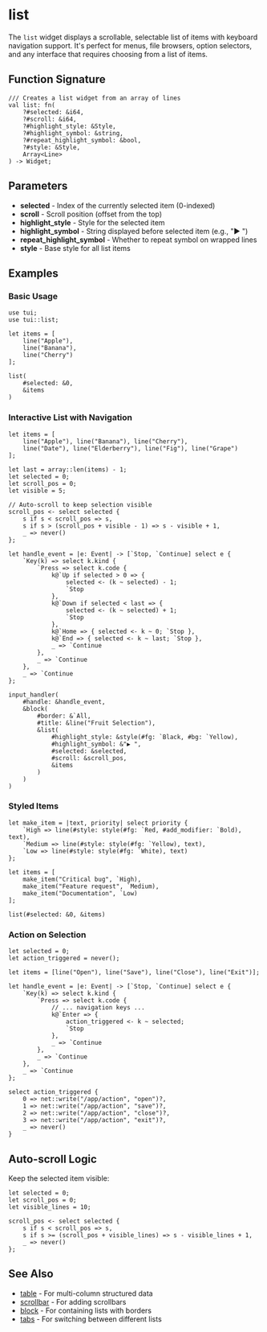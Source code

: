 # list

The `list` widget displays a scrollable, selectable list of items with keyboard navigation support. It's perfect for menus, file browsers, option selectors, and any interface that requires choosing from a list of items.

## Function Signature

```
/// Creates a list widget from an array of lines
val list: fn(
    ?#selected: &i64,
    ?#scroll: &i64,
    ?#highlight_style: &Style,
    ?#highlight_symbol: &string,
    ?#repeat_highlight_symbol: &bool,
    ?#style: &Style,
    Array<Line>
) -> Widget;
```

## Parameters

- **selected** - Index of the currently selected item (0-indexed)
- **scroll** - Scroll position (offset from the top)
- **highlight_style** - Style for the selected item
- **highlight_symbol** - String displayed before selected item (e.g., "▶ ")
- **repeat_highlight_symbol** - Whether to repeat symbol on wrapped lines
- **style** - Base style for all list items

## Examples

### Basic Usage

```graphix
use tui;
use tui::list;

let items = [
    line("Apple"),
    line("Banana"),
    line("Cherry")
];

list(
    #selected: &0,
    &items
)
```

### Interactive List with Navigation

```graphix
let items = [
    line("Apple"), line("Banana"), line("Cherry"),
    line("Date"), line("Elderberry"), line("Fig"), line("Grape")
];

let last = array::len(items) - 1;
let selected = 0;
let scroll_pos = 0;
let visible = 5;

// Auto-scroll to keep selection visible
scroll_pos <- select selected {
    s if s < scroll_pos => s,
    s if s > (scroll_pos + visible - 1) => s - visible + 1,
    _ => never()
};

let handle_event = |e: Event| -> [`Stop, `Continue] select e {
    `Key(k) => select k.kind {
        `Press => select k.code {
            k@`Up if selected > 0 => {
                selected <- (k ~ selected) - 1;
                `Stop
            },
            k@`Down if selected < last => {
                selected <- (k ~ selected) + 1;
                `Stop
            },
            k@`Home => { selected <- k ~ 0; `Stop },
            k@`End => { selected <- k ~ last; `Stop },
            _ => `Continue
        },
        _ => `Continue
    },
    _ => `Continue
};

input_handler(
    #handle: &handle_event,
    &block(
        #border: &`All,
        #title: &line("Fruit Selection"),
        &list(
            #highlight_style: &style(#fg: `Black, #bg: `Yellow),
            #highlight_symbol: &"▶ ",
            #selected: &selected,
            #scroll: &scroll_pos,
            &items
        )
    )
)
```

### Styled Items

```graphix
let make_item = |text, priority| select priority {
    `High => line(#style: style(#fg: `Red, #add_modifier: `Bold), text),
    `Medium => line(#style: style(#fg: `Yellow), text),
    `Low => line(#style: style(#fg: `White), text)
};

let items = [
    make_item("Critical bug", `High),
    make_item("Feature request", `Medium),
    make_item("Documentation", `Low)
];

list(#selected: &0, &items)
```

### Action on Selection

```graphix
let selected = 0;
let action_triggered = never();

let items = [line("Open"), line("Save"), line("Close"), line("Exit")];

let handle_event = |e: Event| -> [`Stop, `Continue] select e {
    `Key(k) => select k.kind {
        `Press => select k.code {
            // ... navigation keys ...
            k@`Enter => {
                action_triggered <- k ~ selected;
                `Stop
            },
            _ => `Continue
        },
        _ => `Continue
    },
    _ => `Continue
};

select action_triggered {
    0 => net::write("/app/action", "open")?,
    1 => net::write("/app/action", "save")?,
    2 => net::write("/app/action", "close")?,
    3 => net::write("/app/action", "exit")?,
    _ => never()
}
```

## Auto-scroll Logic

Keep the selected item visible:

```graphix
let selected = 0;
let scroll_pos = 0;
let visible_lines = 10;

scroll_pos <- select selected {
    s if s < scroll_pos => s,
    s if s >= (scroll_pos + visible_lines) => s - visible_lines + 1,
    _ => never()
};
```

## See Also

- [table](table.md) - For multi-column structured data
- [scrollbar](scroll.md) - For adding scrollbars
- [block](block.md) - For containing lists with borders
- [tabs](tabs.md) - For switching between different lists
